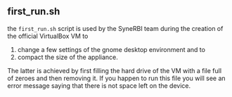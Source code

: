 
## first_run.sh

the `first_run.sh` script is used by the SyneRBI team during the creation of the official VirtualBox VM
to 

 1. change a few settings of the gnome desktop environment and to 
 2. compact the size of the appliance. 

The latter is achieved by first filling the hard drive of the VM with a file full of zeroes and then removing it. 
If you happen to run this file you will see an error message saying that there is not space left on the device.
